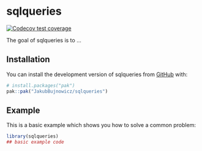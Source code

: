 
<!-- README.md is generated from README.Rmd. Please edit that file -->

# sqlqueries

<!-- badges: start -->

[![Codecov test
coverage](https://codecov.io/gh/JakubBujnowicz/sqlqueries/graph/badge.svg)](https://app.codecov.io/gh/JakubBujnowicz/sqlqueries)
<!-- badges: end -->

The goal of sqlqueries is to …

## Installation

You can install the development version of sqlqueries from
[GitHub](https://github.com/) with:

``` r
# install.packages("pak")
pak::pak("JakubBujnowicz/sqlqueries")
```

## Example

This is a basic example which shows you how to solve a common problem:

``` r
library(sqlqueries)
## basic example code
```
